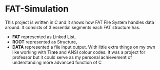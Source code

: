 # FAT-Simulation
This project is written in C and it shows how FAT File System handles data around. It consists of 3 essential segments each FAT structure has. 
- **FAT** represented as Linked List,
- **ROOT** represented as Structure, 
- **DATA** represented a file input output. 
With little extra things on my own like working with **Time** and ANSI colour codes.
It was a project for professor but it could serve as my personal achievement of understanding more advanced function of C 
